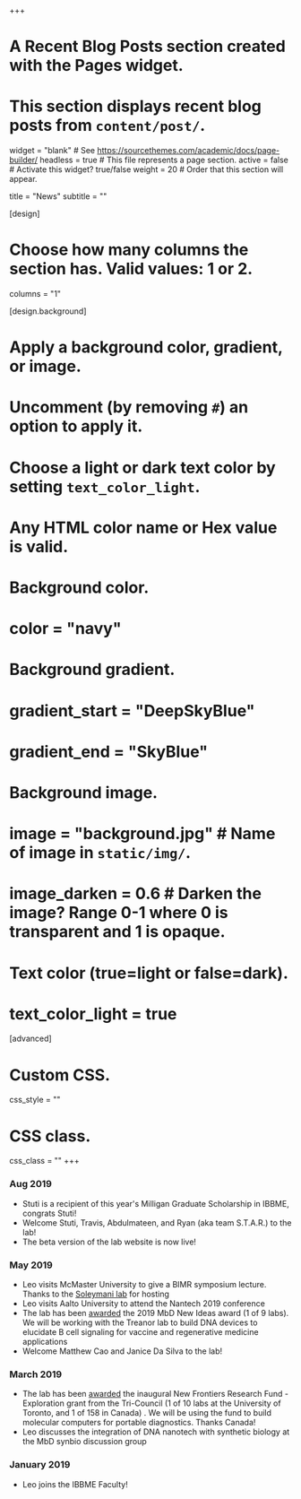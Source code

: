 +++
# A Recent Blog Posts section created with the Pages widget.
# This section displays recent blog posts from `content/post/`.

widget = "blank"  # See https://sourcethemes.com/academic/docs/page-builder/
headless = true  # This file represents a page section.
active = false  # Activate this widget? true/false
weight = 20  # Order that this section will appear.

title = "News"
subtitle = ""
  
[design]
  # Choose how many columns the section has. Valid values: 1 or 2.
  columns = "1"
  
[design.background]
  # Apply a background color, gradient, or image.
  #   Uncomment (by removing `#`) an option to apply it.
  #   Choose a light or dark text color by setting `text_color_light`.
  #   Any HTML color name or Hex value is valid.
  
  # Background color.
  # color = "navy"
  
  # Background gradient.
  # gradient_start = "DeepSkyBlue"
  # gradient_end = "SkyBlue"
  
  # Background image.
  # image = "background.jpg"  # Name of image in `static/img/`.
  # image_darken = 0.6  # Darken the image? Range 0-1 where 0 is transparent and 1 is opaque.

  # Text color (true=light or false=dark).
  # text_color_light = true
  
[advanced]
 # Custom CSS. 
 css_style = ""
 
 # CSS class.
 css_class = ""
+++


### Aug 2019
- Stuti is a recipient of this year's Milligan Graduate Scholarship in IBBME, congrats Stuti!
- Welcome Stuti, Travis, Abdulmateen, and Ryan (aka team S.T.A.R.) to the lab!
- The beta version of the lab website is now live!

### May 2019
- Leo visits McMaster University to give a BIMR symposium lecture. Thanks to the [Soleymani lab](http://geneticsensing.com/) for hosting
- Leo visits Aalto University to attend the Nantech 2019 conference
- The lab has been [awarded](https://mbd.utoronto.ca/news/new-ideas-2019/) the 2019 MbD New Ideas award (1 of 9 labs). We will be working with the Treanor lab to build DNA devices to elucidate B cell signaling for vaccine and regenerative medicine applications
- Welcome Matthew Cao and Janice Da Silva to the lab!


### March 2019
- The lab has been [awarded](http://www.sshrc-crsh.gc.ca/funding-financement/nfrf-fnfr/exploration/2018/award_recipients-beneficiaires_du_financement-eng.aspx) the inaugural New Frontiers Research Fund - Exploration grant from the Tri-Council (1 of 10 labs at the University of Toronto, and 1 of 158 in Canada) . We will be using the fund to build molecular computers for portable diagnostics. Thanks Canada!
- Leo discusses the integration of DNA nanotech with synthetic biology at the MbD synbio discussion group


### January 2019
- Leo joins the IBBME Faculty!
